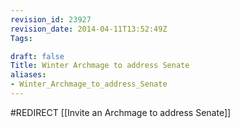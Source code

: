 ```yaml
---
revision_id: 23927
revision_date: 2014-04-11T13:52:49Z
Tags:

draft: false
Title: Winter Archmage to address Senate
aliases:
- Winter_Archmage_to_address_Senate
---
```

#REDIRECT [[Invite an Archmage to address Senate]]